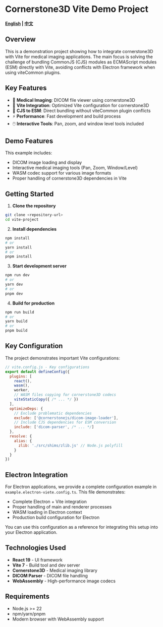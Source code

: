 # Cornerstone3D Vite Demo Project

**[English](README.md) | [中文](README.zh.md)**

## Overview

This is a demonstration project showing how to integrate cornerstone3D with Vite for medical imaging applications. The main focus is solving the challenge of bundling CommonJS (CJS) modules as ECMAScript modules (ESM) directly with Vite, avoiding conflicts with Electron framework when using viteCommon plugins.

## Key Features

- 🏥 **Medical Imaging**: DICOM file viewer using cornerstone3D
- 🚀 **Vite Integration**: Optimized Vite configuration for cornerstone3D
- 🔧 **CJS to ESM**: Direct bundling without viteCommon plugin conflicts
- ⚡ **Performance**: Fast development and build process
- 🖱️ **Interactive Tools**: Pan, zoom, and window level tools included

## Demo Features

This example includes:
- DICOM image loading and display
- Interactive medical imaging tools (Pan, Zoom, Window/Level)
- WASM codec support for various image formats
- Proper handling of cornerstone3D dependencies in Vite

## Getting Started

1. **Clone the repository**
```bash
git clone <repository-url>
cd vite-project
```

2. **Install dependencies**
```bash
npm install
# or
yarn install
# or
pnpm install
```

3. **Start development server**
```bash
npm run dev
# or
yarn dev
# or
pnpm dev
```

4. **Build for production**
```bash
npm run build
# or
yarn build
# or
pnpm build
```

## Key Configuration

The project demonstrates important Vite configurations:

```javascript
// vite.config.js - Key configurations
export default defineConfig({
  plugins: [
    react(),
    wasm(),
    worker,
    // WASM files copying for cornerstone3D codecs
    viteStaticCopy({ /* ... */ })
  ],
  optimizeDeps: {
    // Exclude problematic dependencies
    exclude: ['@cornerstonejs/dicom-image-loader'],
    // Include CJS dependencies for ESM conversion
    include: ['dicom-parser', /* ... */]
  },
  resolve: {
    alias: {
      zlib: './src/shims/zlib.js' // Node.js polyfill
    }
  }
})
```

## Electron Integration

For Electron applications, we provide a complete configuration example in `example.electron-viete.config.ts`. This file demonstrates:

- Complete Electron + Vite integration
- Proper handling of main and renderer processes
- WASM loading in Electron context
- Production build configuration for Electron

You can use this configuration as a reference for integrating this setup into your Electron application.

## Technologies Used

- **React 19** - UI framework
- **Vite 7** - Build tool and dev server
- **Cornerstone3D** - Medical imaging library
- **DICOM Parser** - DICOM file handling
- **WebAssembly** - High-performance image codecs

## Requirements

- Node.js >= 22
- npm/yarn/pnpm
- Modern browser with WebAssembly support
